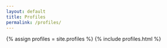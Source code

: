 ```yaml
---
layout: default
title: Profiles
permalink: /profiles/
---
```

{% assign profiles = site.profiles %}
{% include profiles.html %}
